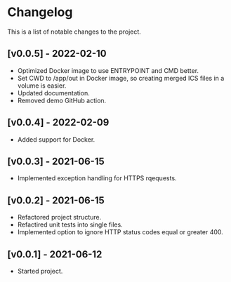 # Changelog

This is a list of notable changes to the project.

## [v0.0.5] - 2022-02-10

- Optimized Docker image to use ENTRYPOINT and CMD better.
- Set CWD to /app/out in Docker image, so creating merged ICS files in a volume is easier.
- Updated documentation.
- Removed demo GitHub action.

## [v0.0.4] - 2022-02-09

- Added support for Docker.

## [v0.0.3] - 2021-06-15

- Implemented exception handling for HTTPS rqequests.

## [v0.0.2] - 2021-06-15

- Refactored project structure.
- Refactired unit tests into single files.
- Implemented option to ignore HTTP status codes equal or greater 400.

## [v0.0.1] - 2021-06-12

- Started project.
